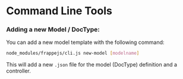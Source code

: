
# Command Line Tools

### Adding a new Model / DocType:

You can add a new model template with the following command:

```sh
node_modules/frappejs/cli.js new-model [modelname]
```

This will add a new `.json` file for the model (DocType) definition and a controller.
